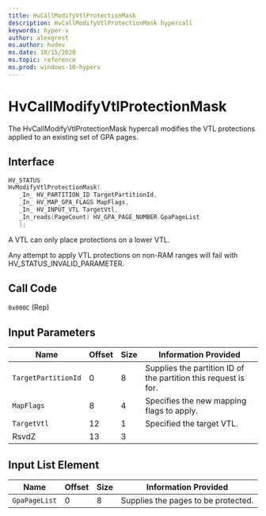 ```yaml
---
title: HvCallModifyVtlProtectionMask
description: HvCallModifyVtlProtectionMask hypercall
keywords: hyper-v
author: alexgrest
ms.author: hvdev
ms.date: 10/15/2020
ms.topic: reference
ms.prod: windows-10-hyperv
---
```


# HvCallModifyVtlProtectionMask

The HvCallModifyVtlProtectionMask hypercall modifies the VTL protections applied to an existing set of GPA pages.

## Interface

 ```c
HV_STATUS
HvModifyVtlProtectionMask(
    _In_ HV_PARTITION_ID TargetPartitionId,
    _In_ HV_MAP_GPA_FLAGS MapFlags,
    _In_ HV_INPUT_VTL TargetVtl,
    _In_reads(PageCount) HV_GPA_PAGE_NUMBER GpaPageList
    );
 ```

A VTL can only place protections on a lower VTL.

Any attempt to apply VTL protections on non-RAM ranges will fail with HV_STATUS_INVALID_PARAMETER.

## Call Code

`0x000C` (Rep)

## Input Parameters

| Name                    | Offset     | Size     | Information Provided                      |
|-------------------------|------------|----------|-------------------------------------------|
| `TargetPartitionId`     | 0          | 8        | Supplies the partition ID of the partition this request is for. |
| `MapFlags`              | 8          | 4        | Specifies the new mapping flags to apply. |
| `TargetVtl`             | 12         | 1        | Specified the target VTL.                 |
| RsvdZ                   | 13         | 3        |                                           |

## Input List Element

| Name                    | Offset     | Size     | Information Provided                      |
|-------------------------|------------|----------|-------------------------------------------|
| `GpaPageList`           | 0          | 8        | Supplies the pages to be protected.       |